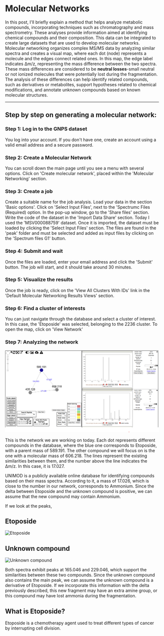# Molecular Networks

In this post, I'll briefly explain a method that helps analyze metabolic compounds, incorporating techniques such as chromatography and mass spectrometry. These analyses provide information aimed at identifying chemical compounds and their composition. This data can be integrated to create large datasets that are used to develop molecular networks. Molecular networking organizes complex MS/MS data by analyzing similar spectra and creates a visual map, where each dot (node) represents a molecule and the edges connect related ones. In this map, the edge label indicates Δm/z, representing the mass difference between the two spectra. These mass differences are considered to be **neutral losses**-small neutral or not ionized molecules that were potentially lost during the fragmentation. The analysis of these differences can help identify related compounds, such as derivatives or metabolites, support hypotheses related to chemical modifications, and annotate unknown compounds based on known molecular structures. 

---

## Step by step on generating a molecular network:

### Step 1: Log in to the GNPS dataset
You log into your account. If you don't have one, create an account using a valid email address and a secure password. 

### Step 2: Create a Molecular Network
You can scroll down the main page until you see a menu with several options. Click on 'Create molecular network', placed within the 'Molecular Networking' section.

### Step 3: Create a job
Create a suitable name for the job analysis. Load your data in the section 'Basic options'. Click on 'Select Input Files', next to the 'Spectrumc Files (Required) option.  In the pop-up window, go to the 'Share files' section. Write the code of the dataset in the 'Import Data Share' section. Today I used the 'MSV000088759' dataset. Once it is imported, the dataset must be loaded by clicking the 'Select Input Files' section. The files are found in the 'peak' folder and must be selected and added as input files by clicking on the 'Spectrum files G1' button. 

### Step 4: Submit and wait
Once the files are loaded, enter your email address and click the 'Submit' button. The job will start, and it should take around 30 minutes. 

### Step 5: Visualize the results
Once the job is ready, click on the 'View All Clusters With IDs' link in the 'Default Molecular Networking Results Views' section.

### Step 6: Find a cluster of interests
You can just navigate through the database and select a cluster of interest. In this case, the 'Etoposide' was selected, belonging to the 2236 cluster. To open the map, click on 'View Network'

### Step 7: Analyzing the network

![Molecular Network Overview](https://github.com/MarthaDuran/Martha_Duran_Notebook/blob/3914e5e786b090ad36c2e254695d57283c0ae34e/Notebook_posts/images/network_overview.png)

This is the network we are working on today. Each dot represents different compounds in the database, where the blue one corresponds to Etoposide, with a parent mass of 589.191. The other compound we will focus on is the one with a molecular mass of 606.218. The lines represent the existing similarities between them, and the number above the line indicates the Δm/z. In this case, it is 17.027. 

UNIMOD is a publicly available online database for identifying compounds based on their mass spectra. According to it, a mass of 17.026, which is close to the number in our network, corresponds to Ammonium. Since the delta between Etoposide and the unknown compound is positive, we can assume that the new compound may contain Ammonium. 

 If we look at the peaks,
 ## Etoposide
 ![Etoposide]()

## Unknown compound
 ![Unknown compound]()

Both spectra exhibit peaks at 165.046 and 229.046, which support the similarities between these two compounds. Since the unknown compound also contains the main peak, we can assume the unknown compound is a derivative of Etoposide. If we incorporate this information with the delta previously described, this new fragment may have an extra amine group, or this compound may have lost ammonia during the fragmentation. 

## What is Etoposide?
Etoposide is a chemotherapy agent used to treat different types of cancer by interrupting cell division. 
